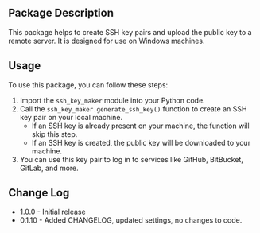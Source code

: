 ## Package Description

This package helps to create SSH key pairs and upload the public key to a remote server. It is designed for use on Windows machines.

## Usage

To use this package, you can follow these steps:

1. Import the `ssh_key_maker` module into your Python code.
2. Call the `ssh_key_maker.generate_ssh_key()` function to create an SSH key pair on your local machine.
   - If an SSH key is already present on your machine, the function will skip this step.
   - If an SSH key is created, the public key will be downloaded to your machine.
3. You can use this key pair to log in to services like GitHub, BitBucket, GitLab, and more.

## Change Log

* 1.0.0 - Initial release
* 0.1.10 - Added CHANGELOG, updated settings, no changes to code.
